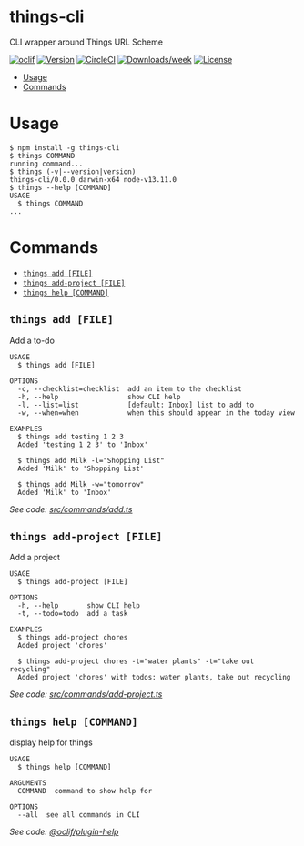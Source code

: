 things-cli
==========

CLI wrapper around Things URL Scheme

[![oclif](https://img.shields.io/badge/cli-oclif-brightgreen.svg)](https://oclif.io)
[![Version](https://img.shields.io/npm/v/things-cli.svg)](https://npmjs.org/package/things-cli)
[![CircleCI](https://circleci.com/gh/blamattina/things-cli/tree/master.svg?style=shield)](https://circleci.com/gh/blamattina/things-cli/tree/master)
[![Downloads/week](https://img.shields.io/npm/dw/things-cli.svg)](https://npmjs.org/package/things-cli)
[![License](https://img.shields.io/npm/l/things-cli.svg)](https://github.com/blamattina/things-cli/blob/master/package.json)

<!-- toc -->
* [Usage](#usage)
* [Commands](#commands)
<!-- tocstop -->
# Usage
<!-- usage -->
```sh-session
$ npm install -g things-cli
$ things COMMAND
running command...
$ things (-v|--version|version)
things-cli/0.0.0 darwin-x64 node-v13.11.0
$ things --help [COMMAND]
USAGE
  $ things COMMAND
...
```
<!-- usagestop -->
# Commands
<!-- commands -->
* [`things add [FILE]`](#things-add-file)
* [`things add-project [FILE]`](#things-add-project-file)
* [`things help [COMMAND]`](#things-help-command)

## `things add [FILE]`

Add a to-do

```
USAGE
  $ things add [FILE]

OPTIONS
  -c, --checklist=checklist  add an item to the checklist
  -h, --help                 show CLI help
  -l, --list=list            [default: Inbox] list to add to
  -w, --when=when            when this should appear in the today view

EXAMPLES
  $ things add testing 1 2 3
  Added 'testing 1 2 3' to 'Inbox'

  $ things add Milk -l="Shopping List"
  Added 'Milk' to 'Shopping List'

  $ things add Milk -w="tomorrow"
  Added 'Milk' to 'Inbox'
```

_See code: [src/commands/add.ts](https://github.com/blamattina/things-cli/blob/v0.0.0/src/commands/add.ts)_

## `things add-project [FILE]`

Add a project

```
USAGE
  $ things add-project [FILE]

OPTIONS
  -h, --help       show CLI help
  -t, --todo=todo  add a task

EXAMPLES
  $ things add-project chores
  Added project 'chores'

  $ things add-project chores -t="water plants" -t="take out recycling"
  Added project 'chores' with todos: water plants, take out recycling
```

_See code: [src/commands/add-project.ts](https://github.com/blamattina/things-cli/blob/v0.0.0/src/commands/add-project.ts)_

## `things help [COMMAND]`

display help for things

```
USAGE
  $ things help [COMMAND]

ARGUMENTS
  COMMAND  command to show help for

OPTIONS
  --all  see all commands in CLI
```

_See code: [@oclif/plugin-help](https://github.com/oclif/plugin-help/blob/v3.2.0/src/commands/help.ts)_
<!-- commandsstop -->
